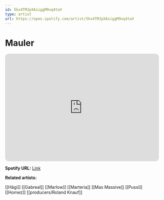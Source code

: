 ```yaml
---
id: 5kx4TMJpXAziggM9xq4taV
type: artist
url: https://open.spotify.com/artist/5kx4TMJpXAziggM9xq4taV
---
```

# Mauler

<iframe style="border-radius:12px" src="https://open.spotify.com/embed/artist/5kx4TMJpXAziggM9xq4taV" width="100%" height="352" frameBorder="0" allowfullscreen="" allow="autoplay; clipboard-write; encrypted-media; fullscreen; picture-in-picture" loading="lazy"></iframe>

**Spotify URL:** [Link](https://open.spotify.com/artist/5kx4TMJpXAziggM9xq4taV)

**Related artists:**

[[Hägi]]
[[Gabreal]]
[[Marlow]]
[[Marteria]]
[[Mas Massive]]
[[Pussi]]
[[Homez]]
[[producers/Roland Knauf]]
